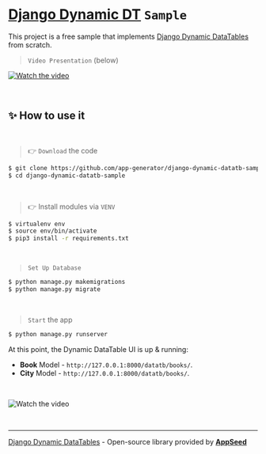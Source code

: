 # [Django Dynamic DT](https://github.com/app-generator/django-dynamic-datatb) `Sample`

This project is a free sample that implements [Django Dynamic DataTables](https://github.com/app-generator/django-dynamic-datatb) from scratch. 

> `Video Presentation` (below)

[![Watch the video](https://user-images.githubusercontent.com/51070104/198944457-1ca45c93-2290-484d-ac27-fb77188e61d3.jpg)](https://youtu.be/LlcpVfvIbMU)

<br />

## ✨ How to use it

<br />

> 👉 `Download` the code 

```bash
$ git clone https://github.com/app-generator/django-dynamic-datatb-sample.git
$ cd django-dynamic-datatb-sample
```

<br />

> 👉 Install modules via `VENV`  

```bash
$ virtualenv env
$ source env/bin/activate
$ pip3 install -r requirements.txt
```

<br />

> `Set Up Database`

```bash
$ python manage.py makemigrations
$ python manage.py migrate
```

<br />

> `Start` the app

```bash
$ python manage.py runserver
```

At this point, the Dynamic DataTable UI is up & running:

- **Book** Model - `http://127.0.0.1:8000/datatb/books/`. 
- **City** Model - `http://127.0.0.1:8000/datatb/books/`. 

<br />

![Watch the video](https://user-images.githubusercontent.com/51070104/198944457-1ca45c93-2290-484d-ac27-fb77188e61d3.jpg)

<br />

---
[Django Dynamic DataTables](https://github.com/app-generator/django-dynamic-datatb) - Open-source library provided by **[AppSeed](https://appseed.us/)**
